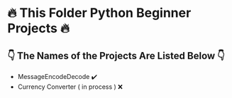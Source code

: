 # 🔥 This Folder Python Beginner Projects 🔥
## :point_down: The Names of the Projects Are Listed Below :point_down:
* MessageEncodeDecode :heavy_check_mark:
* Currency Converter ( in process ) :x:

